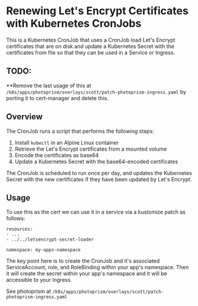 # Renewing Let's Encrypt Certificates with Kubernetes CronJobs

This is a Kubernetes CronJob that uses a CronJob load Let's Encrypt certificates that are on disk and update a Kubernetes Secret with the certificates from file so that they can be used in a Service or Ingress.


## TODO: 

**Remove the last usage of this at `/k8s/apps/photoprism/overlays/scott/patch-photoprism-ingress.yaml` by porting it to cert-manager and delete this.

## Overview

The CronJob runs a script that performs the following steps:

1. Install `kubectl` in an Alpine Linux container
2. Retrieve the Let's Encrypt certificates from a mounted volume
3. Encode the certificates as base64
4. Update a Kubernetes Secret with the base64-encoded certificates

The CronJob is scheduled to run once per day, and updates the Kubernetes Secret with the new certificates if they have been updated by Let's Encrypt.

## Usage

To use this as the cert we can use it in a service via a kustomize patch as follows:

```
resources:
- ...
- ../../letsencrypt-secret-loader

namespace: my-apps-namespace

```
The key point here is to create the CronJob and it's associated ServiceAccount, role, and RoleBinding within your app's namespace. Then it will create the secret within your app's namespace and it will be accessible to your Ingress. 

See photoprism at `/k8s/apps/photoprism/overlays/scott/patch-photoprism-ingress.yaml`